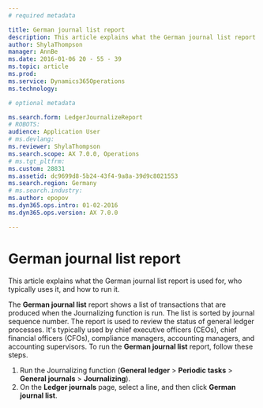 ```yaml
---
# required metadata

title: German journal list report
description: This article explains what the German journal list report is used for, who typically uses it, and how to run it.
author: ShylaThompson
manager: AnnBe
ms.date: 2016-01-06 20 - 55 - 39
ms.topic: article
ms.prod: 
ms.service: Dynamics365Operations
ms.technology: 

# optional metadata

ms.search.form: LedgerJournalizeReport
# ROBOTS: 
audience: Application User
# ms.devlang: 
ms.reviewer: ShylaThompson
ms.search.scope: AX 7.0.0, Operations
# ms.tgt_pltfrm: 
ms.custom: 28831
ms.assetid: dc9699d8-5b24-43f4-9a8a-39d9c8021553
ms.search.region: Germany
# ms.search.industry: 
ms.author: epopov
ms.dyn365.ops.intro: 01-02-2016
ms.dyn365.ops.version: AX 7.0.0

---
```


# German journal list report

This article explains what the German journal list report is used for, who typically uses it, and how to run it.

The **German journal list** report shows a list of transactions that are produced when the Journalizing function is run. The list is sorted by journal sequence number. The report is used to review the status of general ledger processes. It's typically used by chief executive officers (CEOs), chief financial officers (CFOs), compliance managers, accounting managers, and accounting supervisors. To run the **German journal list** report, follow these steps.

1.  Run the Journalizing function (**General ledger** &gt; **Periodic tasks** &gt; **General journals** &gt; **Journalizing**).
2.  On the **Ledger journals** page, select a line, and then click **German journal list**.


